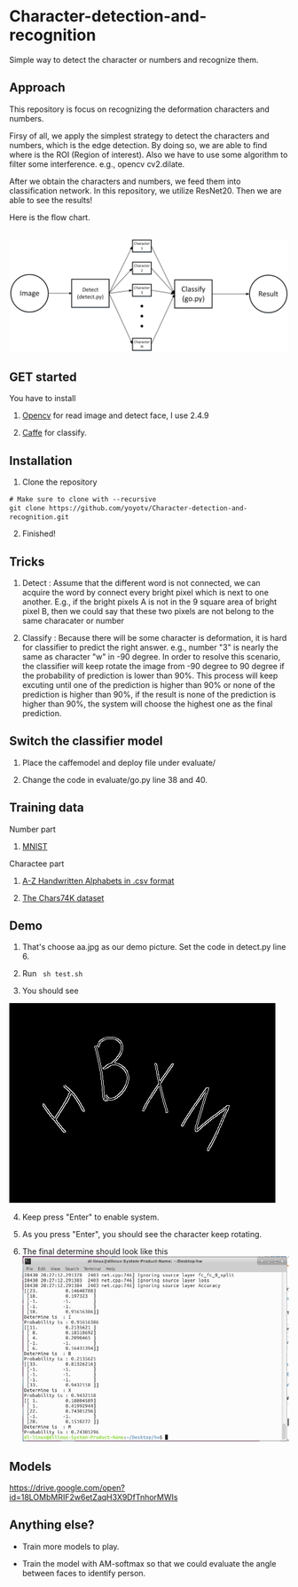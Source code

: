 # Character-detection-and-recognition
Simple way to detect the character or numbers and recognize them.


## Approach 

This repository is focus on recognizing the deformation characters and numbers.

  Firsy of all, we apply the simplest strategy to detect the characters and numbers, which is the edge detection. By doing so, we are able to find where is the ROI (Region of interest). Also we have to use some algorithm to filter some interference. e.g., opencv cv2.dilate.
  
  After we obtain the characters and numbers, we feed them into classification network. In this repository, we utilize ResNet20. Then we are able to see the results!
  
Here is the flow chart.

   <img src="https://raw.githubusercontent.com/yoyotv/Character-detection-and-recognition/master/figures/cha.jpg" >
  
## GET started

You have to install

1. [Opencv](https://opencv.org/)  for read image and detect face, I use 2.4.9

2.  [Caffe](https://github.com/BVLC/caffe) for classify.

## Installation

1. Clone the repository
  ```Shell
  # Make sure to clone with --recursive
  git clone https://github.com/yoyotv/Character-detection-and-recognition.git
  ```

2. Finished!

## Tricks

1. Detect : Assume that the different word is not connected, we can acquire the word by connect every bright pixel which is next to one another. E.g., if the bright pixels A is not in the 9 square area of bright pixel B, then we could say that these two pixels are not belong to the same characater or number

2. Classify : Because there will be some character is deformation, it is hard for classifier to predict the right answer. e.g., number "3" is  nearly the same as character "w" in -90 degree. In order to resolve this scenario, the classifier will keep rotate the image from -90 degree to 90 degree if the probability of prediction is lower than 90%. This process will keep excuting until one of the prediction is higher than 90% or none of the prediction is higher than 90%, if the result is none of the prediction is higher than 90%, the system will choose the highest one as the final prediction.

## Switch the classifier model 

1. Place the caffemodel and deploy file under evaluate/

2. Change the code in evaluate/go.py line 38 and 40.

## Training data

Number part
1. [MNIST](http://yann.lecun.com/exdb/mnist/)

Charactee part
1. [A-Z Handwritten Alphabets in .csv format](https://www.kaggle.com/sachinpatel21/az-handwritten-alphabets-in-csv-format)

2. [The Chars74K dataset](http://www.ee.surrey.ac.uk/CVSSP/demos/chars74k/)

## Demo

1. That's choose aa.jpg as our demo picture. Set the code in detect.py line 6.

2. Run ``` sh test.sh```

3. You should see 

<img src="https://raw.githubusercontent.com/yoyotv/Character-detection-and-recognition/master/figures/edge.jpg" >

4. Keep press "Enter" to enable system.

5. As you press "Enter", you should see the character keep rotating.

6. The final determine should look like this
<img src="https://raw.githubusercontent.com/yoyotv/Character-detection-and-recognition/master/figures/result.JPG
" >


## Models

https://drive.google.com/open?id=18LOMbMRIF2w6etZaqH3X9DfTnhorMWIs

## Anything else?

* Train more models to play.

* Train the model with AM-softmax so that we could evaluate the angle between faces to identify person.
